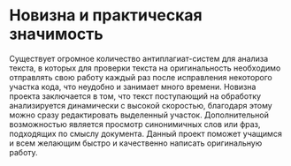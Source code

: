 # Новизна и практическая значимость

Существует огромное количество антиплагиат-систем для анализа текста, в которых для проверки текста на оригинальность необходимо 
отправлять свою работу каждый раз после исправления некоторого участка кода, что неудобно и занимает много времени. Новизна проекта
заключается в том, что текст поступающий на обработку анализируется динамически с высокой скоростью, благодаря этому можно сразу 
редактировать выделенный участок. Дополнительной возможностью является просмотр синонимичных слов или фраз, подходящих по смыслу 
документа. Данный проект поможет учащимся и всем желающим быстро и качественно написать оригинальную работу.

